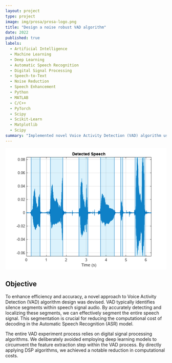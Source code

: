 ```yaml
---
layout: project
type: project
image: img/prosa/prosa-logo.png
title: "Design a noise robust VAD algorithm"
date: 2022
published: true
labels:
  - Artificial Intelligence
  - Machine Learning
  - Deep Learning
  - Automatic Speech Recognition
  - Digital Signal Processing
  - Speech-to-Text
  - Noise Reduction
  - Speech Enhancement
  - Python
  - MATLAB
  - C/C++
  - PyTorch
  - Scipy
  - Scikit-Learn
  - Matplotlib
  - Scipy
summary: "Implemented novel Voice Activity Detection (VAD) algorithm using digital signal processing (DSP) techniques, reducing computational costs without deep learning models."
---
```


<img class="img-fluid" src="../img/prosa/vad.png">

## Objective
To enhance efficiency and accuracy, a novel approach to Voice Activity Detection (VAD) algorithm design was devised. VAD typically identifies silence segments within speech signal audio. By accurately detecting and localizing these segments, we can effectively segment the entire speech signal. This segmentation is crucial for reducing the computational cost of decoding in the Automatic Speech Recognition (ASR) model.

The entire VAD experiment process relies on digital signal processing algorithms. We deliberately avoided employing deep learning models to circumvent the feature extraction step within the VAD process. By directly applying DSP algorithms, we achieved a notable reduction in computational costs.